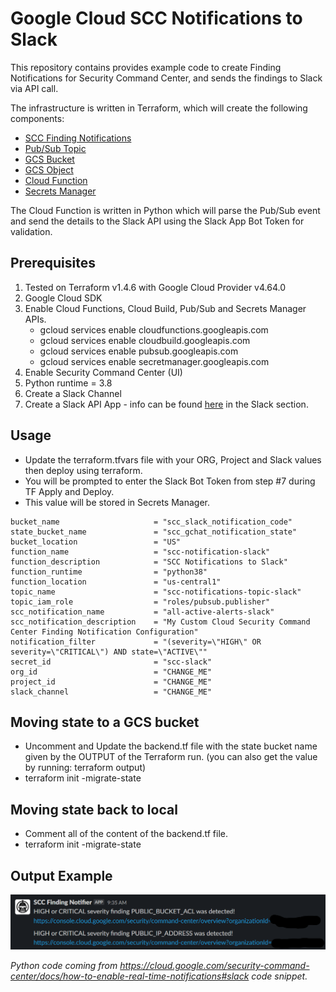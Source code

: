 # Google Cloud SCC Notifications to Slack

This repository contains provides example code to create Finding Notifications for Security Command Center, and sends the findings to Slack via API call.

The infrastructure is written in Terraform, which will create the following components:

- [SCC Finding Notifications](https://cloud.google.com/security-command-center/docs/how-to-notifications)
- [Pub/Sub Topic](https://cloud.google.com/pubsub)
- [GCS Bucket](https://cloud.google.com/storage/docs/creating-buckets)
- [GCS Object](https://cloud.google.com/storage/docs/json_api/v1/objects)
- [Cloud Function](https://cloud.google.com/functions)
- [Secrets Manager](https://cloud.google.com/secret-manager)

The Cloud Function is written in Python which will parse the Pub/Sub event and send the details to the Slack API using the Slack App Bot Token for validation.

## Prerequisites 

1. Tested on Terraform v1.4.6 with Google Cloud Provider v4.64.0
2. Google Cloud SDK
3. Enable Cloud Functions, Cloud Build, Pub/Sub and Secrets Manager APIs.  
   - gcloud services enable cloudfunctions.googleapis.com
   - gcloud services enable cloudbuild.googleapis.com
   - gcloud services enable pubsub.googleapis.com
   - gcloud services enable secretmanager.googleapis.com
4. Enable Security Command Center (UI)
5. Python runtime = 3.8
6. Create a Slack Channel
7. Create a Slack API App - info can be found [here](https://cloud.google.com/security-command-center/docs/how-to-enable-real-time-notifications#setting_up_a_messaging_app) in the Slack section.


## Usage

- Update the terraform.tfvars file with your ORG, Project and Slack values then deploy using terraform.
- You will be prompted to enter the Slack Bot Token from step #7 during TF Apply and Deploy.  
- This value will be stored in Secrets Manager.

```
bucket_name                     = "scc_slack_notification_code"
state_bucket_name               = "scc_gchat_notification_state"
bucket_location                 = "US"
function_name                   = "scc-notification-slack"
function_description            = "SCC Notifications to Slack"
function_runtime                = "python38"
function_location               = "us-central1"
topic_name                      = "scc-notifications-topic-slack"    
topic_iam_role                  = "roles/pubsub.publisher"
scc_notification_name           = "all-active-alerts-slack"    
scc_notification_description    = "My Custom Cloud Security Command Center Finding Notification Configuration"
notification_filter             = "(severity=\"HIGH\" OR severity=\"CRITICAL\") AND state=\"ACTIVE\""
secret_id                       = "scc-slack"
org_id                          = "CHANGE_ME"
project_id                      = "CHANGE_ME"
slack_channel                   = "CHANGE_ME"
```

## Moving state to a GCS bucket

- Uncomment and Update the backend.tf file with the state bucket name given by the OUTPUT of the Terraform run. (you can also get the value by running: terraform output)
- terraform init -migrate-state

## Moving state back to local

- Comment all of the content of the backend.tf file.
- terraform init -migrate-state

## Output Example

![image](../img/scc_slack.png)

*Python code coming from https://cloud.google.com/security-command-center/docs/how-to-enable-real-time-notifications#slack code snippet.*
